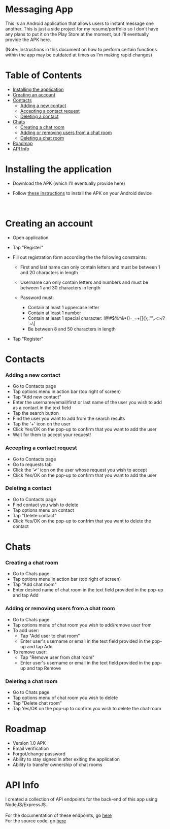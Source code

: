 # Messaging App

This is an Android application that allows users to instant message one another. This is just a side project for my resume/portfolio so I don't have any plans to put it on the Play Store at the moment, but I'll eventually provide the APK here.

(Note: Instructions in this document on how to perform certain functions within the app may be outdated at times as I'm making rapid changes)

# Table of Contents
- [Installing the application](#installing-the-application)
- [Creating an account](#creating-an-account)
- [Contacts](#contacts)
    - [Adding a new contact](#adding-a-new-contact)
    - [Accepting a contact request](#accepting-a-contact-request)
    - [Deleting a contact](#deleting-a-contact)
- [Chats](#chats)
    - [Creating a chat room](#creating-a-chat-room)
    - [Adding or removing users from a chat room](#adding-or-removing-users-from-a-chat-room)
    - [Deleting a chat room](#deleting-a-chat-room)
- [Roadmap](#roadmap)
- [API Info](#api-info)

# Installing the application

- Download the APK (which I'll eventually provide here)

- Follow [these instructions](https://www.wikihow.com/Install-APK-Files-from-a-PC-on-Android) to install the APK on your Android device
<br>

# Creating an account

- Open application
- Tap "Register"
- Fill out registration form according the the following constraints:

  - First and last name can only contain letters and must be between 1 and 20 characters in length
  - Username can only contain letters and numbers and must be between 1 and 30 characters in length
  - Password must:

    - Contain at least 1 uppercase letter
    - Contain at least 1 number
    - Contain at least 1 special character: !@#$%^&*()-_=+[]{};:'",.<>/?`~\\|
    - Be between 8 and 50 characters in length
- Tap "Register"

# Contacts

### Adding a new contact

- Go to Contacts page
- Tap options menu in action bar (top right of screen)
- Tap "Add new contact"
- Enter the username/email/first or last name of the user you wish to add as a contact in the text field
- Tap the search button
- Find the user you want to add from the search results
- Tap the '+' icon on the user
- Click Yes/OK on the pop-up to confirm that you want to add the user
- Wait for them to accept your request!

### Accepting a contact request

- Go to Contacts page
- Go to requests tab
- Click the '&#10004;' icon on the user whose request you wish to accept
- Click Yes/OK on the pop-up to confirm that you want to add the user

### Deleting a contact

- Go to Contacts page
- Find contact you wish to delete
- Tap options menu on contact
- Tap "Delete contact"
- Click Yes/OK on the pop-up to confrim that you want to delete the contact

# Chats

### Creating a chat room

- Go to Chats page
- Tap options menu in action bar (top right of screen)
- Tap "Add chat room"
- Enter desired name of chat room in the text field provided in the pop-up and tap Add

### Adding or removing users from a chat room

- Go to Chats page
- Tap options menu of chat room you wish to add/remove user from
- To add user:
  - Tap "Add user to chat room"
  - Enter user's username or email in the text field provided in the pop-up and tap Add
- To remove user:
  - Tap "Remove user from chat room"
  - Enter user's username or email in the text field provided in the pop-up and tap Remove

### Deleting a chat room

- Go to Chats page
- Tap options menu of chat room you wish to delete
- Tap "Delete chat room"
- Tap Yes/OK on the pop-up to confirm you wish to delete the chat room

# Roadmap

- Version 1.0 APK
- Email verification
- Forgot/change password
- Ability to stay signed in after exiting the application
- Ability to transfer ownership of chat rooms

# API Info

I created a collection of API endpoints for the back-end of this app using NodeJS/ExpressJS.<br>
<br>
For the documentation of these endpoints, go [here](https://jakeamarq-messaging-app.herokuapp.com/doc/)
<br>
For the source code, go [here](https://github.com/JakeAMarq/MessagingAppServer)
